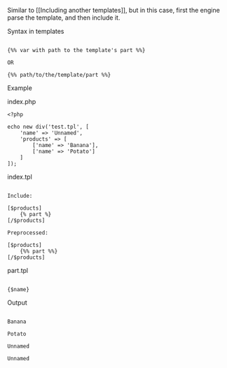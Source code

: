 Similar to [[Including another templates]], but in this case, first the engine parse the template, and then include it.

Syntax in templates

```

{%% var with path to the template's part %%}
	
OR
	
{%% path/to/the/template/part %%}

```

Example

index.php

```
<?php
	
echo new div('test.tpl', [
	'name' => 'Unnamed',
	'products' => [
		['name' => 'Banana'],
		['name' => 'Potato']
	]
]);

```

index.tpl

```
	
Include:
	
[$products]
	{% part %}
[/$products]
	
Preprocessed:
	
[$products]
	{%% part %%}
[/$products]

```

part.tpl

```

{$name}

```

Output

```

Banana
	
Potato
	
Unnamed
	
Unnamed
```